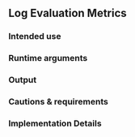 ## Log Evaluation Metrics
### Intended use
### Runtime arguments
### Output
### Cautions & requirements
### Implementation Details

